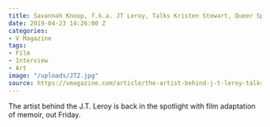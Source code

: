 ```yaml
---
title: Savannah Knoop, f.k.a. JT Leroy, Talks Kristen Stewart, Queer Spaces
date: 2019-04-23 14:26:00 Z
categories:
- V Magazine
tags:
- Film
- Interview
- Art
image: "/uploads/JT2.jpg"
source: https://vmagazine.com/article/the-artist-behind-j-t-leroy-talks-kristen-stewart-unlikely-queer-spaces/
---
```


The artist behind the J.T. Leroy is back in the spotlight with film adaptation of memoir, out Friday.